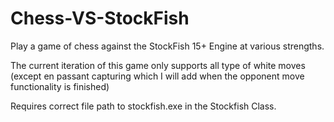 # Chess-VS-StockFish
Play a game of chess against the StockFish 15+ Engine at various strengths.

The current iteration of this game only supports all type of white moves (except en passant capturing which I will add when the opponent move functionality is finished) 

Requires correct file path to stockfish.exe in the Stockfish Class.
